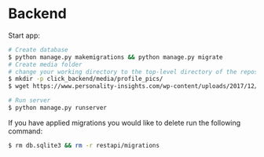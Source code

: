 # Backend

Start app:
``` bash
# Create database
$ python manage.py makemigrations && python manage.py migrate
# Create media folder
# change your working directory to the top-level directory of the repository and run the following:
$ mkdir -p click_backend/media/profile_pics/
$ wget https://www.personality-insights.com/wp-content/uploads/2017/12/default-profile-pic-e1513291410505.jpg && mv default-profile-pic-e1513291410505.jpg click_backend/media/default.jpeg

# Run server
$ python manage.py runserver
```

If you have applied migrations you would like to delete run the following command:
``` bash
$ rm db.sqlite3 && rm -r restapi/migrations
```